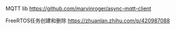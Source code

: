 MQTT lib
https://github.com/marvinroger/async-mqtt-client

FreeRTOS任务创建和删除
https://zhuanlan.zhihu.com/p/420987088


